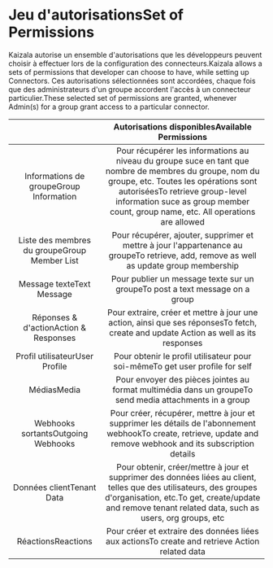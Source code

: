 # <a name="set-of-permissions"></a><span data-ttu-id="1e133-101">Jeu d'autorisations</span><span class="sxs-lookup"><span data-stu-id="1e133-101">Set of Permissions</span></span>

<span data-ttu-id="1e133-102">Kaizala autorise un ensemble d'autorisations que les développeurs peuvent choisir à effectuer lors de la configuration des connecteurs.</span><span class="sxs-lookup"><span data-stu-id="1e133-102">Kaizala allows a sets of permissions that developer can choose to have, while setting up Connectors.</span></span> <span data-ttu-id="1e133-103">Ces autorisations sélectionnées sont accordées, chaque fois que des administrateurs d'un groupe accordent l'accès à un connecteur particulier.</span><span class="sxs-lookup"><span data-stu-id="1e133-103">These selected set of permissions are granted, whenever Admin(s) for a group grant access to a particular connector.</span></span>

|   | <span data-ttu-id="1e133-104">Autorisations disponibles</span><span class="sxs-lookup"><span data-stu-id="1e133-104">Available Permissions</span></span>  |
| :---: | :---: |
| <span data-ttu-id="1e133-105">Informations de groupe</span><span class="sxs-lookup"><span data-stu-id="1e133-105">Group Information</span></span> |  <span data-ttu-id="1e133-106">Pour récupérer les informations au niveau du groupe suce en tant que nombre de membres du groupe, nom du groupe, etc. Toutes les opérations sont autorisées</span><span class="sxs-lookup"><span data-stu-id="1e133-106">To retrieve group-level information suce as group member count, group name, etc. All operations are allowed</span></span> |
| <span data-ttu-id="1e133-107">Liste des membres du groupe</span><span class="sxs-lookup"><span data-stu-id="1e133-107">Group Member List</span></span>  | <span data-ttu-id="1e133-108">Pour récupérer, ajouter, supprimer et mettre à jour l'appartenance au groupe</span><span class="sxs-lookup"><span data-stu-id="1e133-108">To retrieve, add, remove as well as update group membership</span></span>  |
| <span data-ttu-id="1e133-109">Message texte</span><span class="sxs-lookup"><span data-stu-id="1e133-109">Text Message</span></span> | <span data-ttu-id="1e133-110">Pour publier un message texte sur un groupe</span><span class="sxs-lookup"><span data-stu-id="1e133-110">To post a text message on a group</span></span> |
| <span data-ttu-id="1e133-111">Réponses & d'action</span><span class="sxs-lookup"><span data-stu-id="1e133-111">Action & Responses</span></span>   |  <span data-ttu-id="1e133-112">Pour extraire, créer et mettre à jour une action, ainsi que ses réponses</span><span class="sxs-lookup"><span data-stu-id="1e133-112">To fetch, create and update Action as well as its responses</span></span> |
| <span data-ttu-id="1e133-113">Profil utilisateur</span><span class="sxs-lookup"><span data-stu-id="1e133-113">User Profile</span></span> | <span data-ttu-id="1e133-114">Pour obtenir le profil utilisateur pour soi-même</span><span class="sxs-lookup"><span data-stu-id="1e133-114">To get user profile for self</span></span> |
| <span data-ttu-id="1e133-115">Médias</span><span class="sxs-lookup"><span data-stu-id="1e133-115">Media</span></span>   | <span data-ttu-id="1e133-116">Pour envoyer des pièces jointes au format multimédia dans un groupe</span><span class="sxs-lookup"><span data-stu-id="1e133-116">To send media attachments in a group</span></span>  |
| <span data-ttu-id="1e133-117">Webhooks sortants</span><span class="sxs-lookup"><span data-stu-id="1e133-117">Outgoing Webhooks</span></span> | <span data-ttu-id="1e133-118">Pour créer, récupérer, mettre à jour et supprimer les détails de l'abonnement webhook</span><span class="sxs-lookup"><span data-stu-id="1e133-118">To create, retrieve, update and remove webhook and its subscription details</span></span>   |
| <span data-ttu-id="1e133-119">Données client</span><span class="sxs-lookup"><span data-stu-id="1e133-119">Tenant Data</span></span>   | <span data-ttu-id="1e133-120">Pour obtenir, créer/mettre à jour et supprimer des données liées au client, telles que des utilisateurs, des groupes d'organisation, etc.</span><span class="sxs-lookup"><span data-stu-id="1e133-120">To get, create/update and remove tenant related data, such as users, org groups, etc</span></span>  |
| <span data-ttu-id="1e133-121">Réactions</span><span class="sxs-lookup"><span data-stu-id="1e133-121">Reactions</span></span> | <span data-ttu-id="1e133-122">Pour créer et extraire des données liées aux actions</span><span class="sxs-lookup"><span data-stu-id="1e133-122">To create and retrieve Action related data</span></span> |

